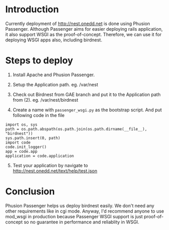 # Introduction #

Currently deployment of http://nest.onedd.net is done using Phusion Passenger. Although Passenger aims for easier deploying rails application, it also support WSGI as the proof-of-concept. Therefore, we can use it for deploying WSGI apps also, including birdnest.

# Steps to deploy #

1. Install Apache and Phusion Passenger.

2. Setup the Application path. eg. /var/nest

3. Check out Birdnest from GAE branch and put it to the Application path from (2). eg. /var/nest/birdnest

4. Create a name with `passenger_wsgi.py` as the bootstrap script. And put following code in the file

```
import os, sys
path = os.path.abspath(os.path.join(os.path.dirname(__file__), "birdnest"))
sys.path.insert(0, path)
import code
code.init_logger()
app = code.app
application = code.application
```

5. Test your application by navigate to http://nest.onedd.net/text/help/test.json

# Conclusion #
Phusion Passenger helps us deploy birdnest easily. We don't need any other requirements like in cgi mode. Anyway, I'd recommend anyone to use mod\_wsgi in production because Passenger WSGI support is just proof-of-concept so no guarantee in performance and reliablity in WSGI.